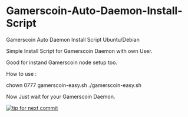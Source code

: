 Gamerscoin-Auto-Daemon-Install-Script
=====================================

Gamerscoin Auto Daemon Install Script Ubuntu/Debian

Simple Install Script for Gamerscoin Daemon with own User.

Good for instand Gamerscoin node setup too.

How to use :

chown 0777 gamerscoin-easy.sh
./gamerscoin-easy.sh

Now Just wait for your Gamerscoin Daemon.

[![tip for next commit](http://game4commit.gamers-coin.org/projects/11.svg)](http://game4commit.gamers-coin.org/projects/11)
